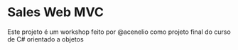 # Sales Web MVC
Este projeto é um workshop feito por @acenelio como projeto final do curso de C# orientado a objetos
